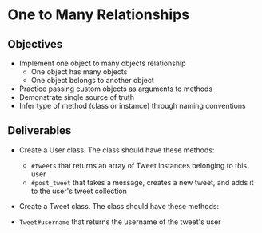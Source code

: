 # One to Many Relationships

## Objectives

* Implement one object to many objects relationship
  * One object has many objects
  * One object belongs to another object
* Practice passing custom objects as arguments to methods
* Demonstrate single source of truth
* Infer type of method (class or instance) through naming conventions

## Deliverables

* Create a User class. The class should have these methods:
  <!-- * `#initialize` which takes a username and have a reader method for the username -->
  * `#tweets` that returns an array of Tweet instances belonging to this user
  * `#post_tweet` that takes a message, creates a new tweet, and adds it to the user's tweet collection

* Create a Tweet class. The class should have these methods:
<!--   * `Tweet#message` that returns a string
 * `Tweet#user` that returns an instance of the user class -->
  <!-- * `Tweet.all` that returns all the Tweets created. -->
  * `Tweet#username` that returns the username of the tweet's user
